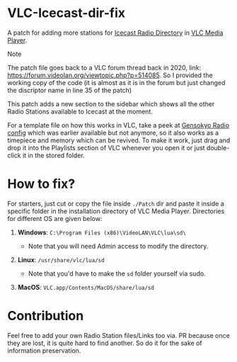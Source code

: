 # VLC-Icecast-dir-fix
A patch for adding more stations for [Icecast Radio Directory](https://dir.xiph.org) in [VLC Media Player](https://www.videolan.org/vlc/). 

> [!NOTE]
> The patch file goes back to a VLC forum thread back in 2020, link: https://forum.videolan.org/viewtopic.php?p=514085. So I provided the working copy of the code (it is almost as it is in the forum but just changed the discriptor name in line 35 of the patch)

This patch adds a new section to the sidebar which shows all the other Radio Stations available to Icecast at the moment. 

For a template file on how this works in VLC, take a peek at [Gensokyo Radio config](./Playlists/Gensokyo-Radio.xspf) which was earlier available but not anymore, so it also works as a timepiece and memory which can be revived. To make it work, just drag and drop it into the Playlists section of VLC whenever you open it or just double-click it in the stored folder. 

# How to fix? 
For starters, just cut or copy the file inside `./Patch` dir and paste it inside a specific folder in the installation directory of VLC Media Player. Directories for different OS are given below: 

1. **Windows**: `C:\Program Files (x86)\VideoLAN\VLC\lua\sd\`
    - Note that you will need Admin access to modify the directory. 

2. **Linux**: `/usr/share/vlc/lua/sd`
    - Note that you'd have to make the `sd` folder yourself via sudo.    

4. **MacOS**: `VLC.app/Contents/MacOS/share/lua/sd`

# Contribution

Feel free to add your own Radio Station files/Links too via. PR because once they are lost, it is quite hard to find another. So do it for the sake of information preservation. 
